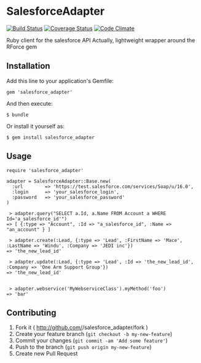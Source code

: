 # SalesforceAdapter

[![Build Status](https://travis-ci.org/mru2/salesforce_adapter.png?branch=master)](https://travis-ci.org/mru2/salesforce_adapter) [![Coverage Status](https://coveralls.io/repos/mru2/salesforce_adapter/badge.png)](https://coveralls.io/r/mru2/salesforce_adapter) [![Code Climate](https://codeclimate.com/github/mru2/salesforce_adapter.png)](https://codeclimate.com/github/mru2/salesforce_adapter)



Ruby client for the salesforce API
Actually, lightweight wrapper around the RForce gem

## Installation

Add this line to your application's Gemfile:

    gem 'salesforce_adapter'

And then execute:

    $ bundle

Or install it yourself as:

    $ gem install salesforce_adapter

## Usage

```
require 'salesforce_adapter'

adapter = SalesforceAdapter::Base.new(
  :url        => 'https://test.salesforce.com/services/Soap/u/16.0',
  :login      => 'your_salesforce_login',
  :password   => 'your_salesforce_password'
)

 > adapter.query("SELECT a.Id, a.Name FROM Account a WHERE Id='a_salesforce_id'")
=> [ {:type => "Account", :Id => "a_salesforce_id", :Name => "an_account" } ]

 > adapter.create(:Lead, {:type => 'Lead', :FirstName => 'Mace', :LastName => 'Windu', :Company => 'JEDI inc'})
=> 'the_new_lead_id'

 > adapter.update(:Lead, {:type => 'Lead', :Id => 'the_new_lead_id', :Company => 'One Arm Support Group'})
=> 'the_new_lead_id'


 > adapter.webservice('MyWebserviceClass').myMethod('foo')
=> 'bar'
```


## Contributing

1. Fork it ( http://github.com/<my-github-username>/salesforce_adapter/fork )
2. Create your feature branch (`git checkout -b my-new-feature`)
3. Commit your changes (`git commit -am 'Add some feature'`)
4. Push to the branch (`git push origin my-new-feature`)
5. Create new Pull Request
